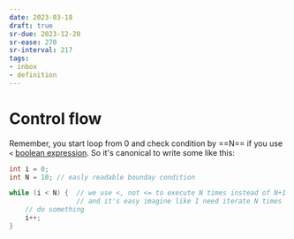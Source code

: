 ```yaml
---
date: 2023-03-18
draft: true
sr-due: 2023-12-20
sr-ease: 270
sr-interval: 217
tags:
- inbox
- definition
---
```


# Control flow

Remember, you start loop from 0 and check condition by ==N== if you use `<`
[boolean expression](./boolean%20expression.md). So it's canonical to write some like this:

```c
int i = 0;
int N = 10; // easly readable bounday condition

while (i < N) {  // we use <, not <= to execute N times instead of N+1
                 // and it's easy imagine like I need iterate N times
    // do something
    i++;
}
```
